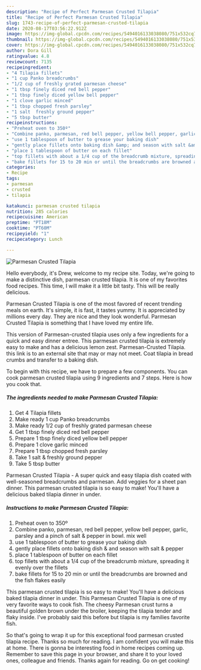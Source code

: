 ```yaml
---
description: "Recipe of Perfect Parmesan Crusted Tilapia"
title: "Recipe of Perfect Parmesan Crusted Tilapia"
slug: 1743-recipe-of-perfect-parmesan-crusted-tilapia
date: 2020-08-17T03:56:22.912Z
image: https://img-global.cpcdn.com/recipes/5494016133038080/751x532cq70/parmesan-crusted-tilapia-recipe-main-photo.jpg
thumbnail: https://img-global.cpcdn.com/recipes/5494016133038080/751x532cq70/parmesan-crusted-tilapia-recipe-main-photo.jpg
cover: https://img-global.cpcdn.com/recipes/5494016133038080/751x532cq70/parmesan-crusted-tilapia-recipe-main-photo.jpg
author: Dora Gill
ratingvalue: 4.8
reviewcount: 7135
recipeingredient:
- "4 Tilapia fillets"
- "1 cup Panko breadcrumbs"
- "1/2 cup of freshly grated parmesan cheese"
- "1 tbsp finely diced red bell pepper"
- "1 tbsp finely diced yellow bell pepper"
- "1 clove garlic minced"
- "1 tbsp chopped fresh parsley"
- "1 salt  freshly ground pepper"
- "5 tbsp butter"
recipeinstructions:
- "Preheat oven to 350º"
- "Combine panko, parmesan, red bell pepper, yellow bell pepper, garlic, parsley and a pinch of salt &amp; pepper in bowl. mix well"
- "use 1 tablespoon of butter to grease your baking dish"
- "gently place fillets onto baking dish &amp; and season with salt &amp; pepper"
- "place 1 tablespoon of butter on each fillet"
- "top fillets with about a 1/4 cup of the breadcrumb mixture, spreading it evenly over the fillets"
- "bake fillets for 15 to 20 min or until the breadcrumbs are browned and the fish flakes easily"
categories:
- Recipe
tags:
- parmesan
- crusted
- tilapia

katakunci: parmesan crusted tilapia 
nutrition: 285 calories
recipecuisine: American
preptime: "PT18M"
cooktime: "PT60M"
recipeyield: "1"
recipecategory: Lunch

---
```



![Parmesan Crusted Tilapia](https://img-global.cpcdn.com/recipes/5494016133038080/751x532cq70/parmesan-crusted-tilapia-recipe-main-photo.jpg)

Hello everybody, it's Drew, welcome to my recipe site. Today, we're going to make a distinctive dish, parmesan crusted tilapia. It is one of my favorites food recipes. This time, I will make it a little bit tasty. This will be really delicious.

Parmesan Crusted Tilapia is one of the most favored of recent trending meals on earth. It's simple, it is fast, it tastes yummy. It is appreciated by millions every day. They are nice and they look wonderful. Parmesan Crusted Tilapia is something that I have loved my entire life.

This version of Parmesan-crusted tilapia uses only a few ingredients for a quick and easy dinner entree. This parmesan crusted tilapia is extremely easy to make and has a delicious lemon zest. Parmesan-Crusted Tilapia. this link is to an external site that may or may not meet. Coat tilapia in bread crumbs and transfer to a baking dish.


To begin with this recipe, we have to prepare a few components. You can cook parmesan crusted tilapia using 9 ingredients and 7 steps. Here is how you cook that.

<!--inarticleads1-->

##### The ingredients needed to make Parmesan Crusted Tilapia:

1. Get 4 Tilapia fillets
1. Make ready 1 cup Panko breadcrumbs
1. Make ready 1/2 cup of freshly grated parmesan cheese
1. Get 1 tbsp finely diced red bell pepper
1. Prepare 1 tbsp finely diced yellow bell pepper
1. Prepare 1 clove garlic minced
1. Prepare 1 tbsp chopped fresh parsley
1. Take 1 salt &amp; freshly ground pepper
1. Take 5 tbsp butter


Parmesan Crusted Tilapia - A super quick and easy tilapia dish coated with well-seasoned breadcrumbs and parmesan. Add veggies for a sheet pan dinner. This parmesan crusted tilapia is so easy to make! You&#39;ll have a delicious baked tilapia dinner in under. 

<!--inarticleads2-->

##### Instructions to make Parmesan Crusted Tilapia:

1. Preheat oven to 350º
1. Combine panko, parmesan, red bell pepper, yellow bell pepper, garlic, parsley and a pinch of salt &amp; pepper in bowl. mix well
1. use 1 tablespoon of butter to grease your baking dish
1. gently place fillets onto baking dish &amp; and season with salt &amp; pepper
1. place 1 tablespoon of butter on each fillet
1. top fillets with about a 1/4 cup of the breadcrumb mixture, spreading it evenly over the fillets
1. bake fillets for 15 to 20 min or until the breadcrumbs are browned and the fish flakes easily


This parmesan crusted tilapia is so easy to make! You&#39;ll have a delicious baked tilapia dinner in under. This Parmesan Crusted Tilapia is one of my very favorite ways to cook fish. The cheesy Parmesan crust turns a beautiful golden brown under the broiler, keeping the tilapia tender and flaky inside. I&#39;ve probably said this before but tilapia is my families favorite fish. 

So that's going to wrap it up for this exceptional food parmesan crusted tilapia recipe. Thanks so much for reading. I am confident you will make this at home. There is gonna be interesting food in home recipes coming up. Remember to save this page in your browser, and share it to your loved ones, colleague and friends. Thanks again for reading. Go on get cooking!
